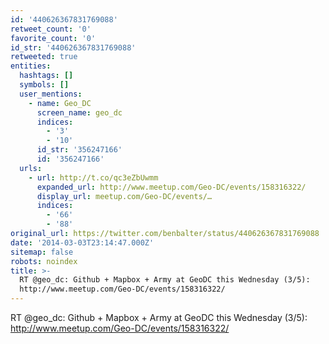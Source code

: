 ```yaml
---
id: '440626367831769088'
retweet_count: '0'
favorite_count: '0'
id_str: '440626367831769088'
retweeted: true
entities:
  hashtags: []
  symbols: []
  user_mentions:
    - name: Geo_DC
      screen_name: geo_dc
      indices:
        - '3'
        - '10'
      id_str: '356247166'
      id: '356247166'
  urls:
    - url: http://t.co/qc3eZbUwmm
      expanded_url: http://www.meetup.com/Geo-DC/events/158316322/
      display_url: meetup.com/Geo-DC/events/…
      indices:
        - '66'
        - '88'
original_url: https://twitter.com/benbalter/status/440626367831769088
date: '2014-03-03T23:14:47.000Z'
sitemap: false
robots: noindex
title: >-
  RT @geo_dc: Github + Mapbox + Army at GeoDC this Wednesday (3/5):
  http://www.meetup.com/Geo-DC/events/158316322/
---
```


RT @geo_dc: Github + Mapbox + Army at GeoDC this Wednesday (3/5): http://www.meetup.com/Geo-DC/events/158316322/